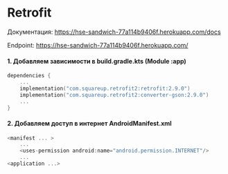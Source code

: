 # Retrofit


Документация: https://hse-sandwich-77a114b9406f.herokuapp.com/docs

Endpoint: https://hse-sandwich-77a114b9406f.herokuapp.com/



#### 1. Добавляем зависимости в build.gradle.kts (Module :app)
```kotlin
dependencies {
    ...
    implementation("com.squareup.retrofit2:retrofit:2.9.0")
    implementation("com.squareup.retrofit2:converter-gson:2.9.0")
    ...
}
```

#### 2. Добавляем доступ в интернет AndroidManifest.xml
```kotlin
<manifest ... >
    ...
    <uses-permission android:name="android.permission.INTERNET"/>
    ...
<application ...>
```

